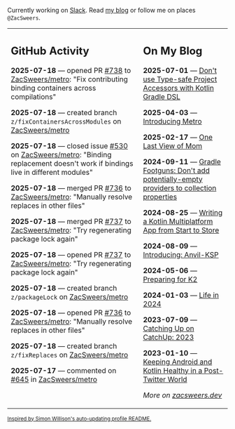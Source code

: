 Currently working on [Slack](https://slack.com/). Read [my blog](https://zacsweers.dev/) or follow me on places `@ZacSweers`.

<table><tr><td valign="top" width="60%">

## GitHub Activity
<!-- githubActivity starts -->
**2025-07-18** — opened PR [#738](https://github.com/ZacSweers/metro/pull/738) to [ZacSweers/metro](https://github.com/ZacSweers/metro): "Fix contributing binding containers across compilations"

**2025-07-18** — created branch `z/fixContainersAcrossModules` on [ZacSweers/metro](https://github.com/ZacSweers/metro)

**2025-07-18** — closed issue [#530](https://github.com/ZacSweers/metro/issues/530) on [ZacSweers/metro](https://github.com/ZacSweers/metro): "Binding replacement doesn't work if bindings live in different modules"

**2025-07-18** — merged PR [#736](https://github.com/ZacSweers/metro/pull/736) to [ZacSweers/metro](https://github.com/ZacSweers/metro): "Manually resolve replaces in other files"

**2025-07-18** — merged PR [#737](https://github.com/ZacSweers/metro/pull/737) to [ZacSweers/metro](https://github.com/ZacSweers/metro): "Try regenerating package lock again"

**2025-07-18** — opened PR [#737](https://github.com/ZacSweers/metro/pull/737) to [ZacSweers/metro](https://github.com/ZacSweers/metro): "Try regenerating package lock again"

**2025-07-18** — created branch `z/packageLock` on [ZacSweers/metro](https://github.com/ZacSweers/metro)

**2025-07-18** — opened PR [#736](https://github.com/ZacSweers/metro/pull/736) to [ZacSweers/metro](https://github.com/ZacSweers/metro): "Manually resolve replaces in other files"

**2025-07-18** — created branch `z/fixReplaces` on [ZacSweers/metro](https://github.com/ZacSweers/metro)

**2025-07-17** — commented on [#645](https://github.com/ZacSweers/metro/issues/645#issuecomment-3086532625) in [ZacSweers/metro](https://github.com/ZacSweers/metro)
<!-- githubActivity ends -->
</td><td valign="top" width="40%">

## On My Blog
<!-- blog starts -->
**2025-07-01** — [Don't use Type-safe Project Accessors with Kotlin Gradle DSL](https://www.zacsweers.dev/dont-use-type-safe-project-accessors-with-kotlin-gradle-dsl/)

**2025-04-03** — [Introducing Metro](https://www.zacsweers.dev/introducing-metro/)

**2025-02-17** — [One Last View of Mom](https://www.zacsweers.dev/one-last-view-of-mom/)

**2024-09-11** — [Gradle Footguns: Don't add potentially-empty providers to collection properties](https://www.zacsweers.dev/gradle-footgun-adding-empty-providers-to-collection-properties/)

**2024-08-25** — [Writing a Kotlin Multiplatform App from Start to Store](https://www.zacsweers.dev/writing-a-kotlin-multiplatform-app-from-start-to-store/)

**2024-08-09** — [Introducing: Anvil-KSP](https://www.zacsweers.dev/introducing-anvil-ksp/)

**2024-05-06** — [Preparing for K2](https://www.zacsweers.dev/preparing-for-k2/)

**2024-01-03** — [Life in 2024](https://www.zacsweers.dev/life-in-2024/)

**2023-07-09** — [Catching Up on CatchUp: 2023](https://www.zacsweers.dev/catching-up-on-catchup-2023/)

**2023-01-10** — [Keeping Android and Kotlin Healthy in a Post-Twitter World](https://www.zacsweers.dev/keeping-android-healthy/)
<!-- blog ends -->
_More on [zacsweers.dev](https://zacsweers.dev/)_
</td></tr></table>

<sub><a href="https://simonwillison.net/2020/Jul/10/self-updating-profile-readme/">Inspired by Simon Willison's auto-updating profile README.</a></sub>
